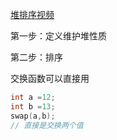 [堆排序视频](https://www.bilibili.com/video/BV1fp4y1D7cj/?spm_id_from=333.788.recommend_more_video.-1)

第一步：定义维护堆性质

第二步：排序


交换函数可以直接用

```c++
int a =12;
int b =13;
swap(a,b);
// 直接是交换两个值
```

